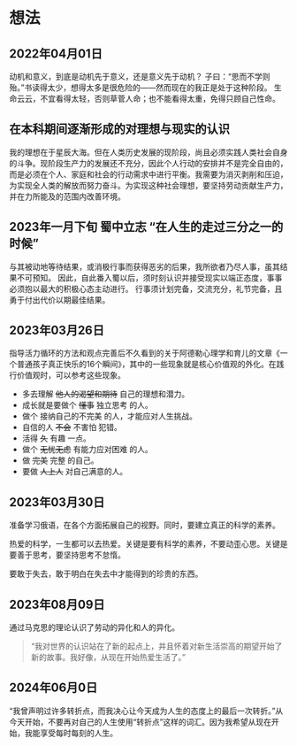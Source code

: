 # 想法

## 2022年04月01日

动机和意义，到底是动机先于意义，还是意义先于动机？
子曰：“思而不学则殆。”书读得太少，想得太多是很危险的——然而现在的我正是处于这种阶段。
生命云云，不宜看得太轻，否则草菅人命；也不能看得太重，免得只顾自己性命。

## 在本科期间逐渐形成的对理想与现实的认识

我的理想在于星辰大海。但在人类历史发展的现阶段，尚且必须实践人类社会自身的斗争。现阶段生产力的发展还不充分，因此个人行动的安排并不是完全自由的，而是必须在个人、家庭和社会的行动需求中进行平衡。我需要为消灭剥削和压迫，为实现全人类的解放而努力奋斗。为实现这种社会理想，要坚持劳动贡献生产力，并在力所能及的范围内改善环境。

## 2023年一月下旬 蜀中立志 “在人生的走过三分之一的时候”

与其被动地等待结果，或消极行事而获得恶劣的后果，我所欲者乃尽人事，虽其结果不可预知。
因此，自此番入蜀以后，须时刻认识并接受现实以端正态度，事事必须抱以最大的积极心态主动进行。
行事须计划完备，交流充分，礼节完备，且勇于付出代价以期最佳结果。

## 2023年03月26日

指导活力循环的方法和观点完善后不久看到的关于阿德勒心理学和育儿的文章《一个普通孩子真正快乐的16个瞬间》，其中的一些现象就是核心价值观的外化。在践行价值观时，可以参考这些现象。

- 多去理解 ~~他人的渴望和期待~~ 自己的理想和潜力。
- 成长就是要做个 ~~懂事~~ 独立思考 的人。
- 做个 接纳自己的不完美 的人，才能应对人生挑战。
- 自信的人 ~~不会~~ 不害怕 犯错。
- 活得 ~~久~~ 有趣 一点。
- 做个 ~~无忧无虑~~ 有能力应对困难 的人。
- 做 ~~完美~~ 完整 的自己。
- 要做 ~~人上人~~ 对自己满意的人。

## 2023年03月30日

准备学习俄语，在各个方面拓展自己的视野。同时，要建立真正的科学的素养。

热爱的科学，一生都可以去热爱。关键是要有科学的素养，不要动歪心思。关键是要善于思考，要坚持思考不怠惰。

要敢于失去，敢于明白在失去中才能得到的珍贵的东西。

## 2023年08月09日

通过马克思的理论认识了劳动的异化和人的异化。

> “我对世界的认识站在了新的起点上，并且怀着对新生活崇高的期望开始了新的故事。我好像，从现在开始热爱生活了。”

## 2024年06月0日

“我曾声明过许多转折点，而我决心让今天成为人生的态度上的最后一次转折。”从今天开始，不要再对自己的人生使用“转折点”这样的词汇。因为我希望从现在开始，我能享受每时每刻的人生。
